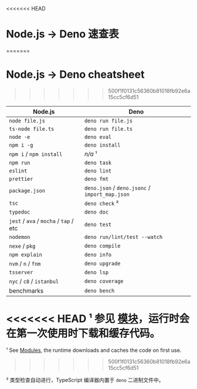 <<<<<<< HEAD
# Node.js -> Deno 速查表
=======
# Node.js -> Deno cheatsheet
>>>>>>> 500f1f0131c56360b81018fb92e6a15cc5cf6d51

| Node.js                                | Deno                                           |
| -------------------------------------- | ---------------------------------------------- |
| `node file.js`                         | `deno run file.js`                             |
| `ts-node file.ts`                      | `deno run file.ts`                             |
| `node -e`                              | `deno eval`                                    |
| `npm i -g`                             | `deno install`                                 |
| `npm i` / `npm install`                | _n/a_ ¹                                        |
| `npm run`                              | `deno task`                                    |
| `eslint`                               | `deno lint`                                    |
| `prettier`                             | `deno fmt`                                     |
| `package.json`                         | `deno.json` / `deno.jsonc` / `import_map.json` |
| `tsc`                                  | `deno check` ²                                 |
| `typedoc`                              | `deno doc`                                     |
| `jest` / `ava` / `mocha` / `tap` / etc | `deno test`                                    |
| `nodemon`                              | `deno run/lint/test --watch`                   |
| `nexe` / `pkg`                         | `deno compile`                                 |
| `npm explain`                          | `deno info`                                    |
| `nvm` / `n` / `fnm`                    | `deno upgrade`                                 |
| `tsserver`                             | `deno lsp`                                     |
| `nyc` / `c8` / `istanbul`              | `deno coverage`                                |
| benchmarks                             | `deno bench`                                   |

<<<<<<< HEAD
¹ 参见 [模块](../basics/modules.md)，运行时会在第一次使用时下载和缓存代码。
=======
¹ See [Modules](../basics/modules.md), the runtime downloads and caches the code
on first use.
>>>>>>> 500f1f0131c56360b81018fb92e6a15cc5cf6d51

² 类型检查自动进行，TypeScript 编译器内置于 `deno` 二进制文件中。
